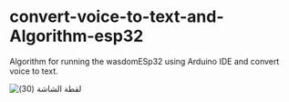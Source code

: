 # convert-voice-to-text-and-Algorithm-esp32
Algorithm for running the wasdomESp32 using Arduino IDE and convert voice to text.

![‏‏لقطة الشاشة (30)](https://user-images.githubusercontent.com/107954137/179519508-b4069908-27f0-4ab6-86e2-e04735e66dd6.png)

